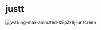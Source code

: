 # justt
![walking-man-animated-lzilp2z8j-unscreen](https://github.com/Boburbek6010/justt/assets/102958779/3824a6d3-0141-4273-a2c9-5dcfcdf8cd7a)
